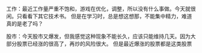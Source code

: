 工作：最近工作量严重不饱和，游戏在优化，调整，所以没有什么事做。今天就很闲。只看看下其它技术书。
但是在学习时，总是想这想那，不能集中精力，难道真的是老了吗？

股市：今天股市又爆发，但我感觉这种现象不能长久，应该只能维持几天。因为大部分股票已经涨的很高了，再炒的风险很大。
但是最近爆涨的股票都是这类股票